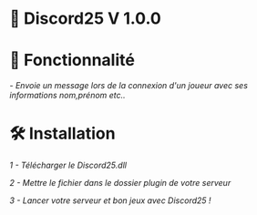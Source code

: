 # 📗 Discord25 V 1.0.0
# :pushpin: Fonctionnalité
*- Envoie un message lors de la connexion d'un joueur avec ses informations nom,prénom etc..* 
# 🛠️ Installation
*1 - Télécharger le Discord25.dll*

*2 - Mettre le fichier dans le dossier plugin de votre serveur*

*3 - Lancer votre serveur et bon jeux avec Discord25 !*
